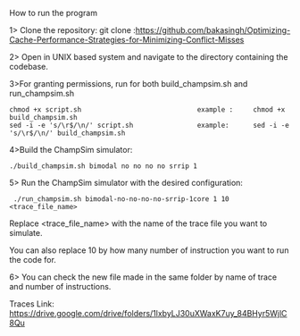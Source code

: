 How to run the program 
 
1> Clone the repository: 
     git clone  :https://github.com/bakasingh/Optimizing-Cache-Performance-Strategies-for-Minimizing-Conflict-Misses
 
2> Open in UNIX based system and navigate to the directory containing the codebase. 
 
3>For granting permissions, run for both build_champsim.sh and run_champsim.sh 


    chmod +x script.sh                             example :     chmod +x build_champsim.sh 
    sed -i -e 's/\r$/\n/' script.sh                example:      sed -i -e 's/\r$/\n/' build_champsim.sh 
 
4>Build the ChampSim simulator: 

    ./build_champsim.sh bimodal no no no no srrip 1 
 
5> Run the ChampSim simulator with the desired configuration: 

     ./run_champsim.sh bimodal-no-no-no-no-srrip-1core 1 10 <trace_file_name> 


Replace <trace_file_name> with the name of the trace file you want to simulate. 
 
You can also replace 10 by how many number of instruction you want to run the code for. 
 
6> You can check the new file made in the same folder by name of trace and number of instructions. 


Traces  Link: https://drive.google.com/drive/folders/1lxbyLJ30uXWaxK7uy_84BHyr5WjlC8Qu
